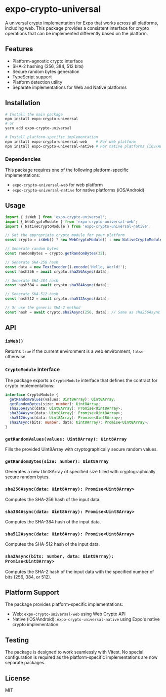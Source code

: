 # expo-crypto-universal

A universal crypto implementation for Expo that works across all platforms, including web. This package provides a consistent interface for crypto operations that can be implemented differently based on the platform.

## Features

- Platform-agnostic crypto interface
- SHA-2 hashing (256, 384, 512 bits)
- Secure random bytes generation
- TypeScript support
- Platform detection utility
- Separate implementations for Web and Native platforms

## Installation

```bash
# Install the main package
npm install expo-crypto-universal
# or
yarn add expo-crypto-universal

# Install platform-specific implementation
npm install expo-crypto-universal-web    # For web platform
npm install expo-crypto-universal-native # For native platforms (iOS/Android)
```

### Dependencies

This package requires one of the following platform-specific implementations:

- `expo-crypto-universal-web` for web platform
- `expo-crypto-universal-native` for native platforms (iOS/Android)

## Usage

```typescript
import { isWeb } from 'expo-crypto-universal';
import { WebCryptoModule } from 'expo-crypto-universal-web';
import { NativeCryptoModule } from 'expo-crypto-universal-native';

// Get the appropriate crypto module for your platform
const crypto = isWeb() ? new WebCryptoModule() : new NativeCryptoModule();

// Generate random bytes
const randomBytes = crypto.getRandomBytes(32);

// Generate SHA-256 hash
const data = new TextEncoder().encode('Hello, World!');
const hash256 = await crypto.sha256Async(data);

// Generate SHA-384 hash
const hash384 = await crypto.sha384Async(data);

// Generate SHA-512 hash
const hash512 = await crypto.sha512Async(data);

// Or use the generic SHA-2 method
const hash = await crypto.sha2Async(256, data); // Same as sha256Async
```

## API

### `isWeb()`

Returns `true` if the current environment is a web environment, `false` otherwise.

### `CryptoModule` Interface

The package exports a `CryptoModule` interface that defines the contract for crypto implementations:

```typescript
interface CryptoModule {
  getRandomValues(values: Uint8Array): Uint8Array;
  getRandomBytes(size: number): Uint8Array;
  sha256Async(data: Uint8Array): Promise<Uint8Array>;
  sha384Async(data: Uint8Array): Promise<Uint8Array>;
  sha512Async(data: Uint8Array): Promise<Uint8Array>;
  sha2Async(bits: number, data: Uint8Array): Promise<Uint8Array>;
}
```

### `getRandomValues(values: Uint8Array): Uint8Array`

Fills the provided Uint8Array with cryptographically secure random values.

### `getRandomBytes(size: number): Uint8Array`

Generates a new Uint8Array of specified size filled with cryptographically secure random bytes.

### `sha256Async(data: Uint8Array): Promise<Uint8Array>`

Computes the SHA-256 hash of the input data.

### `sha384Async(data: Uint8Array): Promise<Uint8Array>`

Computes the SHA-384 hash of the input data.

### `sha512Async(data: Uint8Array): Promise<Uint8Array>`

Computes the SHA-512 hash of the input data.

### `sha2Async(bits: number, data: Uint8Array): Promise<Uint8Array>`

Computes the SHA-2 hash of the input data with the specified number of bits (256, 384, or 512).

## Platform Support

The package provides platform-specific implementations:

- Web: `expo-crypto-universal-web` using Web Crypto API
- Native (iOS/Android): `expo-crypto-universal-native` using Expo's native crypto implementation

## Testing

The package is designed to work seamlessly with Vitest. No special configuration is required as the platform-specific implementations are now separate packages.

## License

MIT
